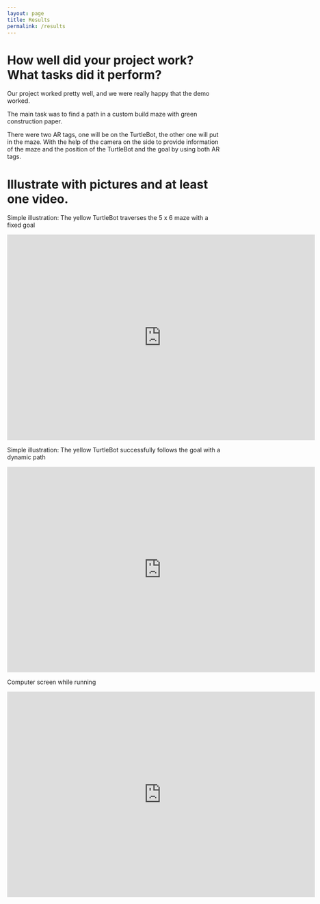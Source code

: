 ```yaml
---
layout: page
title: Results
permalink: /results
---
```

# How well did your project work? What tasks did it perform?

Our project worked pretty well, and we were really happy that the demo worked.

The main task was to find a path in a custom build maze with green construction paper.

There were two AR tags, one will be on the TurtleBot, the other one will put in the maze. With the help of the camera on the side to provide information of the maze and the position of the TurtleBot and the goal by using both AR tags.

# Illustrate with pictures and at least one video.

Simple illustration: The yellow TurtleBot traverses the 5 x 6 maze with a fixed goal

<iframe width="720" height="480" src="https://www.youtube.com/embed/RFbh0e593M0" frameborder="0" allow="accelerometer; autoplay; encrypted-media; gyroscope; picture-in-picture" allowfullscreen></iframe>

Simple illustration: The yellow TurtleBot successfully follows the goal with a dynamic path

<iframe width="720" height="480" src="https://www.youtube.com/embed/JbBiYivsCgs" frameborder="0" allow="accelerometer; autoplay; encrypted-media; gyroscope; picture-in-picture" allowfullscreen></iframe>

Computer screen while running

<iframe width="720" height="480" src="https://www.youtube.com/embed/-LFTzR53GEY" frameborder="0" allow="accelerometer; autoplay; encrypted-media; gyroscope; picture-in-picture" allowfullscreen></iframe>

